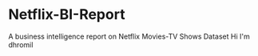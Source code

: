 # Netflix-BI-Report
A business intelligence report on Netflix Movies-TV Shows Dataset
 Hi I'm dhromil
